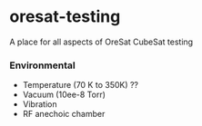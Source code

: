 # oresat-testing
A place for all aspects of OreSat CubeSat testing

### Environmental

* Temperature (70 K to 350K) ??
* Vacuum (10ee-8 Torr)
* Vibration
* RF anechoic chamber



